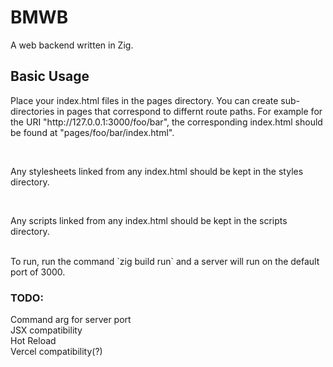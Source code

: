 # BMWB
A web backend written in Zig. 


## Basic Usage
<p>
Place your index.html files in the pages directory. You can create sub-directories in pages that correspond to differnt route paths. For example for the URI "http://127.0.0.1:3000/foo/bar", the corresponding index.html should be found at "pages/foo/bar/index.html".
</p>
<br>
<p>Any stylesheets linked from any index.html should be kept in the styles directory.</p>
<br>
<p>Any scripts linked from any index.html should be kept in the scripts directory.</p>
<br>
To run, run the command `zig build run` and a server will run on the default port of 3000. 
<h3>
  TODO: <br>
  
</h3>
<p>
  Command arg for server port <br>
  JSX compatibility <br>
  Hot Reload <br>
  Vercel compatibility(?) <br>
</p>
